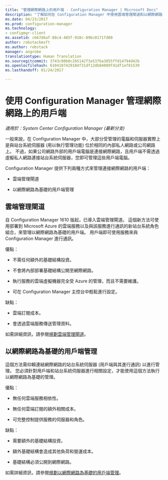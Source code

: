 ```yaml
---
title: "管理網際網路上的用戶端 - Configuration Manager | Microsoft Docs"
description: "了解如何在 Configuration Manager 中使用雲端管理閘道和以網際網路為基礎的用戶端管理來管理用戶端。"
ms.date: 04/23/2017
ms.prod: configuration-manager
ms.technology:
- configmgr-client
ms.assetid: c667d6af-80c4-485f-910c-896c0171fd00
author: robstackmsft
ms.author: robstack
manager: angrobe
translationtype: Human Translation
ms.sourcegitcommit: 3743c80b0c2b5142f3a537ba3855ffd14794d42b
ms.openlocfilehash: 6104107429184f31df12db84089f41df1ef81539
ms.lasthandoff: 01/24/2017

---
```


# <a name="manage-clients-on-the-internet-with-configuration-manager"></a>使用 Configuration Manager 管理網際網路上的用戶端

*適用於：System Center Configuration Manager (最新分支)*

一般來說，在 Configuration Manager 中，大部分受管理的電腦和伺服器實際上是與站台系統伺服器 (用以執行管理功能) 位於相同的內部私人網路或公司網路上。 不過，如果公司網路外部的用戶端電腦是連接網際網路，且用戶端不需透過虛擬私人網路連接站台系統伺服器，您即可管理這些用戶端電腦。

Configuration Manager 提供下列兩種方式來管理連接網際網路的用戶端：

-   雲端管理閘道

-   以網際網路為基礎的用戶端管理

## <a name="cloud-management-gateway"></a>雲端管理閘道

自 Configuration Manager 1610 版起，已導入雲端管理閘道。 這個新方法可使用部署到 Microsoft Azure 的雲端服務以及與該服務進行通訊的新站台系統角色組合，來管理以網際網路為基礎的用戶端。 用戶端即可使用服務來與 Configuration Manager 進行通訊。

優點：

-   不需任何額外的基礎結構投資。

-   不會將內部部署基礎結構公開至網際網路。

-   執行服務的雲端虛擬機器完全受 Azure 的管理，而且不需要維護。

-   可在 Configuration Manager 主控台中輕鬆進行設定。

缺點：

-   雲端訂閱成本。

-   會透過雲端服務傳送管理資料。

如需詳細資訊，請參閱[規劃雲端管理閘道](plan-cloud-management-gateway.md)。

## <a name="internet-based-client-management"></a>以網際網路為基礎的用戶端管理

這個方法需仰賴連結網際網路的站台系統伺服器 (用戶端與其進行通訊) 以進行管理。 您必須針對用戶端和站台系統伺服器進行相關設定，才能使用這個方法執行以網際網路為基礎的管理。

優點：

-   無任何雲端服務相依性。

-   無任何雲端訂閱的額外相關成本。

-   可完整控制提供服務的伺服器和角色。

缺點：

-   需要額外的基礎結構投資。

-   額外基礎結構會造成其他負荷和營運成本。

-   基礎結構必須公開到網際網路。

如需詳細資訊，請參閱[規劃以網際網路為基礎的用戶端管理](plan-internet-based-client-management.md)。

